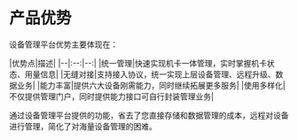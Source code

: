 

#  产品优势
设备管理平台优势主要体现在：

|优势点|描述|
|--|:--:|--:|
|统一管理|快速实现机卡一体管理，实时掌握机卡状态、用量信息|
|无缝对接|支持接入协议，统一实现上层设备管理、远程升级、数据业务|
|能力丰富|提供六大设备刚需能力，同时继续拓展更多服务|
|使用多样化|不仅提供管理门户，同时提供能力接口可自行封装管理业务|

通过设备管理平台提供的功能，省去了您直接存储和数据管理的成本，远程对设备进行管理，简化了对海量设备管理的困难。

